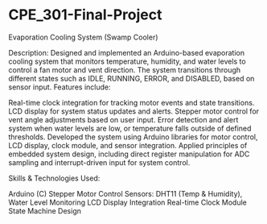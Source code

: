 # CPE_301-Final-Project

Evaporation Cooling System (Swamp Cooler)

Description: Designed and implemented an Arduino-based evaporation cooling system that monitors temperature, humidity, and water levels to control a fan motor and vent direction. The system transitions through different states such as IDLE, RUNNING, ERROR, and DISABLED, based on sensor input. Features include:

Real-time clock integration for tracking motor events and state transitions.
LCD display for system status updates and alerts.
Stepper motor control for vent angle adjustments based on user input.
Error detection and alert system when water levels are low, or temperature falls outside of defined thresholds.
Developed the system using Arduino libraries for motor control, LCD display, clock module, and sensor integration. Applied principles of embedded system design, including direct register manipulation for ADC sampling and interrupt-driven input for system control.

Skills & Technologies Used:

Arduino (C)
Stepper Motor Control
Sensors: DHT11 (Temp & Humidity), Water Level Monitoring
LCD Display Integration
Real-time Clock Module
State Machine Design
